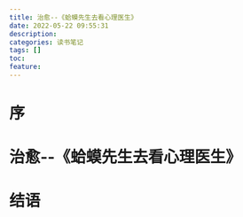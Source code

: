 ```yaml
---
title: 治愈--《蛤蟆先生去看心理医生》
date: 2022-05-22 09:55:31
description: 
categories: 读书笔记
tags: [] 
toc: 
feature: 
---
```


# 序
<!-- more -->

# 治愈--《蛤蟆先生去看心理医生》

# 结语